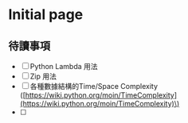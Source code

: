 # Initial page

## 待讀事項

* [ ] Python Lambda 用法
* [ ] Zip 用法
* [ ] 各種數據結構的Time/Space Complexity  \([https://wiki.python.org/moin/TimeComplexity](https://wiki.python.org/moin/TimeComplexity)\)
* [ ] 



